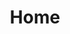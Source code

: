 ---
lang: en
title: Home
layout: index

banner_img1: banner-imageshrink_en.png
banner_link1: /open-source/image-shrink_en.html
banner_img2: banner-get-randpass_en.png
banner_link2: /open-source/get-randpass_en.html
---
